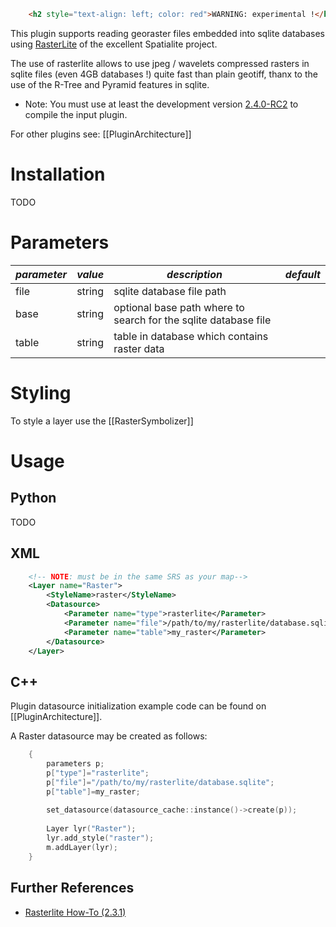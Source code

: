 <!-- Name: Rasterlite -->
<!-- Version: 3 -->
<!-- Last-Modified: 2010/11/15 07:26:29 -->
<!-- Author: kunitoki -->



```html
    <h2 style="text-align: left; color: red">WARNING: experimental !</h1>
```

This plugin supports reading georaster files embedded into sqlite databases using [RasterLite](http://www.gaia-gis.it/spatialite/index.html) of the excellent Spatialite project.

The use of rasterlite allows to use jpeg / wavelets compressed rasters in sqlite files (even 4GB databases !) quite fast than plain geotiff, thanx to the use of the R-Tree and Pyramid features in sqlite.

 * Note: You must use at least the development version [2.4.0-RC2](http://www.gaia-gis.it/spatialite-2.4.0/index.html) to compile the input plugin.

For other plugins see: [[PluginArchitecture]]

# Installation

TODO


# Parameters

| *parameter* | *value*  | *description* | *default* |
|-------------|----------|---------------|-----------|
| file            | string       | sqlite database file path  | |
| base            | string       | optional base path where to search for the sqlite database file  | |
| table           | string       | table in database which contains raster data  | |

# Styling

To style a layer use the [[RasterSymbolizer]]

# Usage

## Python

TODO

## XML

```xml
    <!-- NOTE: must be in the same SRS as your map-->
    <Layer name="Raster">
        <StyleName>raster</StyleName>
        <Datasource>
            <Parameter name="type">rasterlite</Parameter>
            <Parameter name="file">/path/to/my/rasterlite/database.sqlite</Parameter>
            <Parameter name="table">my_raster</Parameter>
        </Datasource>
    </Layer>
```

## C++

Plugin datasource initialization example code can be found on [[PluginArchitecture]].

A Raster datasource may be created as follows:

```cpp
    {
        parameters p;
        p["type"]="rasterlite";
        p["file"]="/path/to/my/rasterlite/database.sqlite";
        p["table"]=my_raster;
    
        set_datasource(datasource_cache::instance()->create(p));
    
        Layer lyr("Raster");
        lyr.add_style("raster");
        m.addLayer(lyr);
    }
```

## Further References

* [Rasterlite How-To (2.3.1)](http://www.gaia-gis.it/spatialite-2.3.1/rasterlite-how-to.pdf)
